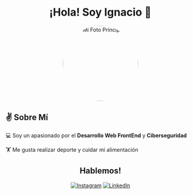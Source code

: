 <h1 align="center">¡Hola! Soy Ignacio 👋</h1>
<p align="center">
  <img src="https://media.licdn.com/dms/image/v2/D5603AQFfsTIa4CwCKQ/profile-displayphoto-shrink_400_400/profile-displayphoto-shrink_400_400/0/1698287720809?e=1729728000&v=beta&t=Gpy_Y1klKIa1EGtNm8onzDUh_3JtQSOcnZXZz-AeubY" alt="Mi Foto Principal" width="200" height="200" style="border-radius: 50%;">
</p>

<h2>✌️ Sobre Mí</h2>
<p>💻 Soy un apasionado por el <strong>Desarrollo Web FrontEnd</strong> y <strong>Ciberseguridad</strong></p>
<p>🏋️ Me gusta realizar deporte y cuidar mi alimentación</p>

<h2 align="center">Hablemos!</h2>

<p align="center">
  <a href="https://www.instagram.com/ignacioo.js"><img src="https://img.shields.io/badge/Instagram-%23E4405F.svg?style=for-the-badge&logo=instagram&logoColor=white" alt="Instagram"/></a>
  <a href="https://www.linkedin.com/in/ignacionunez27/"><img src="https://img.shields.io/badge/LinkedIn-%230077B5.svg?style=for-the-badge&logo=linkedin&logoColor=white" alt="LinkedIn"/></a>
</p>
